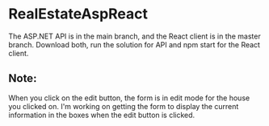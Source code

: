 # RealEstateAspReact
The ASP.NET API is in the main branch, and the React client is in the master branch.
Download both, run the solution for API and npm start for the React client.

## Note:
When you click on the edit button, the form is in edit mode for the house you clicked on.
I'm working on getting the form to display the current information in the boxes when the edit button is clicked.

